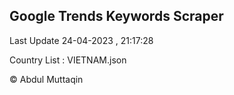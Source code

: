 

## Google Trends Keywords Scraper 
 
Last Update 24-04-2023 , 21:17:28

Country List :
VIETNAM.json



© Abdul Muttaqin 
